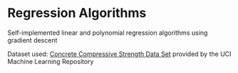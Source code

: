 # Regression Algorithms
Self-implemented linear and polynomial regression algorithms using gradient descent

Dataset used: 
[Concrete Compressive Strength Data Set](https://archive.ics.uci.edu/ml/datasets/Concrete+Compressive+Strength) provided by the UCI Machine Learning Repository
